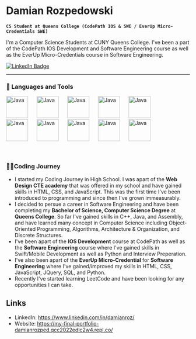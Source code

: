 # Damian Rozpedowski

**`CS Student at Queens College (CodePath IOS & SWE / EverUp Micro-Credentials SWE)`**

I'm a Computer Science Students at CUNY Queens College. I've been a part of the CodePath IOS Development and Software Engineering course as well as the EverUp Micro-Credentials course in Software Engineering. 

   <p align="left">
      <a href="https://www.linkedin.com/in/damianroz/)">
    <img src="https://img.shields.io/badge/LinkedIn-blue?style=for-the-badge&logo=linkedin&logoColor=white" alt="LinkedIn Badge"/>
  </a>
      
   </p>

---

### 🧰 Languages and Tools
<div>
   <div>
      <img   alt="Java" width="60px" style="padding-right:20px;" src="https://cdn.jsdelivr.net/gh/devicons/devicon/icons/python/python-plain.svg" />
      <img   alt="Java" width="60px" style="padding-right:20px;" src="https://cdn.jsdelivr.net/gh/devicons/devicon/icons/java/java-original.svg"/>
      <img   alt="Java" width="60px" style="padding-right:20px;" src="https://cdn.jsdelivr.net/gh/devicons/devicon/icons/cplusplus/cplusplus-plain.svg" />
      <img   alt="Java" width="60px" style="padding-right:20px;" src="https://cdn.jsdelivr.net/gh/devicons/devicon/icons/html5/html5-plain.svg" />
      <img   alt="Java" width="60px" style="padding-right:20px;" src="https://cdn.jsdelivr.net/gh/devicons/devicon/icons/css3/css3-plain.svg" />
   </div>
   <div>
      <img   alt="Java" width="60px" style="padding-right:20px;" src="https://cdn.jsdelivr.net/gh/devicons/devicon/icons/javascript/javascript-plain.svg" />
      <img   alt="Java" width="60px" style="padding-right:20px;" src="https://cdn.jsdelivr.net/gh/devicons/devicon/icons/swift/swift-original.svg" />
      <img   alt="Java" width="60px" style="padding-right:20px;" src="https://cdn.jsdelivr.net/gh/devicons/devicon/icons/git/git-original.svg" />
      <img   alt="Java" width="60px" style="padding-right:20px;" src="https://cdn.jsdelivr.net/gh/devicons/devicon/icons/github/github-original.svg" />
      <img   alt="Java" width="60px" style="padding-right:20px;" src="https://cdn.jsdelivr.net/gh/devicons/devicon/icons/figma/figma-original.svg" />
   </div>
</div>
<br>

#



### 👨‍💻Coding Journey
   - I started my Coding Journey in High School. I was apart of the **Web Design CTE academy** that was offered in my school and have gained skills in HTML, CSS, and JavaScript. This was the first time I've been introduced to programming and since then I've grown immeasurably.
   - I decided to persue a career in Software Engineering and have been completing my **Bachelor of Science, Computer Science Degree** at **Queens College**. So far I've gained skills in C++, Java, and Assembly, and have learned many concept in Computer Science including Object-Oriented Programming, Algorithms, Architecture & Organization, and Discrete Structures.
   - I've been apart of the **IOS Development** course at CodePath as well as the **Software Engineering** course where I've gained skills in Swift/Mobile Development as well as Python and Interview Preperation.
   - I've also been apart of the **EverUp Micro-Credential** for **Software Engineering** where I've gained/improved my skills in HTML, CSS, JavaScript, JQuery, SQL, and Python.
   - Recently I've started learning LeetCode and have been looking for any opportunities I can take.
   
## Links
 - LinkedIn: https://www.linkedin.com/in/damianroz/
 - Website: https://my-final-portfolio-damianrozped.qcc2022edlc2w4.repl.co/

